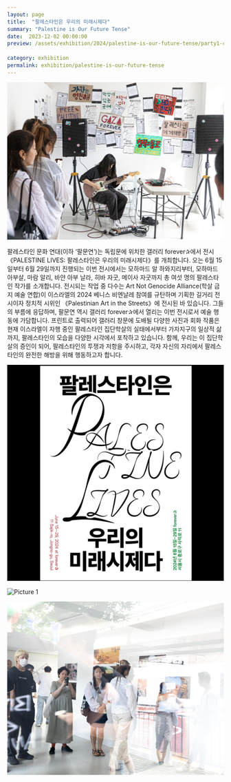 ```yaml
---
layout: page
title:  "팔레스타인은 우리의 미래시제다"
summary: "Palestine is Our Future Tense"
date:  2023-12-02 00:00:00
preview: /assets/exhibition/2024/palestine-is-our-future-tense/party1-crop.jpeg

category: exhibition
permalink: exhibition/palestine-is-our-future-tense
---
```


![Picture 1](/assets/exhibition/2024/palestine-is-our-future-tense/party1-crop.jpeg)
 

팔레스타인 문화 연대(이하 ‘팔문연’)는 독립문에 위치한 갤러리 forever✰에서 전시 《PALESTINE LIVES: 팔레스타인은 우리의 미래시제다》를 개최합니다. 오는 6월 15일부터 6월 29일까지 진행되는 이번 전시에서는 모하마드 알 하와지리부터, 모하마드 아부살, 마람 알리, 바얀 아부 날라, 히바 자굿, 메이사 자굿까지 총 여섯 명의 팔레스타인 작가를 소개합니다. 전시되는 작업 중 다수는 Art Not Genocide Alliance(학살 금지 예술 연합)이 이스라엘의 2024 베니스 비엔날레 참여를 규탄하며 기획한 길거리 전시이자 정치적 시위인 《Palestinian Art in the Streets》에 전시된 바 있습니다. 그들의 부름에 응답하며, 팔문연 역시 갤러리 forever✰에서 열리는 이번 전시로서 예술 행동에 가담합니다. 프린트로 출력되어 갤러리 창문에 도배될 다양한 사진과 회화 작품은 현재 이스라엘이 자행 중인 팔레스타인 집단학살의 실태에서부터 가자지구의 일상적 삶까지, 팔레스타인의 모습을 다양한 시각에서 포착하고 있습니다. 함께, 우리는 이 집단학살의 증인이 되어, 팔레스타인의 투쟁과 저항을 주시하고, 각자 자신의 자리에서 팔레스타인의 완전한 해방을 위해 행동하고자 합니다.


 ![Picture 1](/assets/exhibition/2024/palestine-is-our-future-tense/palestine-main.jpeg)


 ![Picture 1](/assets/exhibition/2024/palestine-is-our-future-tense/party3.jpeg)


 ![Picture 1](/assets/exhibition/2024/palestine-is-our-future-tense/party4.jpeg)